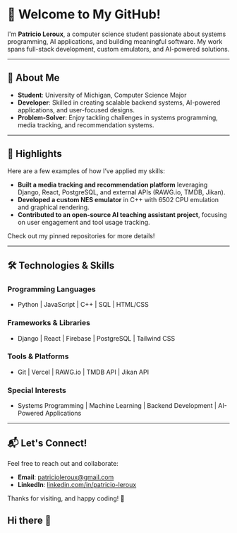 # 👋 Welcome to My GitHub!

I'm **Patricio Leroux**, a computer science student passionate about systems programming, AI applications, and building meaningful software. My work spans full-stack development, custom emulators, and AI-powered solutions.

---

## 🌟 About Me

- **Student**: University of Michigan, Computer Science Major
- **Developer**: Skilled in creating scalable backend systems, AI-powered applications, and user-focused designs.
- **Problem-Solver**: Enjoy tackling challenges in systems programming, media tracking, and recommendation systems.

---

## 🚀 Highlights

Here are a few examples of how I’ve applied my skills:

- **Built a media tracking and recommendation platform** leveraging Django, React, PostgreSQL, and external APIs (RAWG.io, TMDB, Jikan).
- **Developed a custom NES emulator** in C++ with 6502 CPU emulation and graphical rendering.
- **Contributed to an open-source AI teaching assistant project**, focusing on user engagement and tool usage tracking.

Check out my pinned repositories for more details!

---

## 🛠️ Technologies & Skills

### **Programming Languages**
- Python | JavaScript | C++ | SQL | HTML/CSS

### **Frameworks & Libraries**
- Django | React | Firebase | PostgreSQL | Tailwind CSS

### **Tools & Platforms**
- Git | Vercel | RAWG.io | TMDB API | Jikan API

### **Special Interests**
- Systems Programming | Machine Learning | Backend Development | AI-Powered Applications

---

## 📬 Let's Connect!

Feel free to reach out and collaborate:
- **Email**: [patricioleroux@gmail.com](mailto:patricioleroux@gmail.com)
- **LinkedIn**: [linkedin.com/in/patricio-leroux](www.linkedin.com/in/patricio-leroux)

Thanks for visiting, and happy coding! 🚀
## Hi there 👋

<!--
**pleroux64/pleroux64** is a ✨ _special_ ✨ repository because its `README.md` (this file) appears on your GitHub profile.

Here are some ideas to get you started:

- 🔭 I’m currently working on ...
- 🌱 I’m currently learning ...
- 👯 I’m looking to collaborate on ...
- 🤔 I’m looking for help with ...
- 💬 Ask me about ...
- 📫 How to reach me: ...
- 😄 Pronouns: ...
- ⚡ Fun fact: ...
-->
